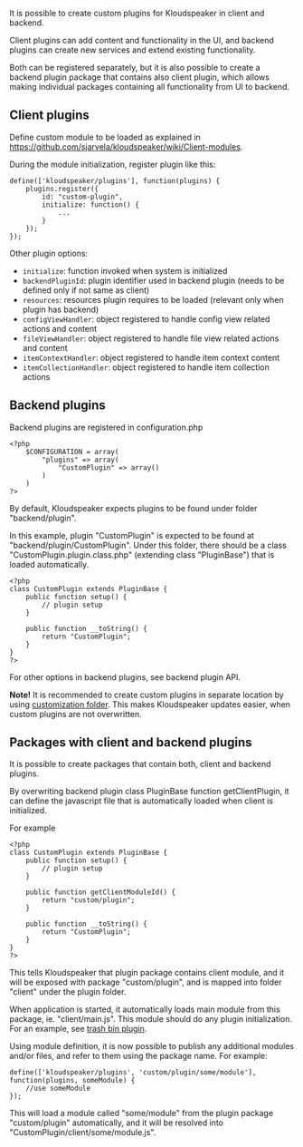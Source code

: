 It is possible to create custom plugins for Kloudspeaker in client and backend.

Client plugins can add content and functionality in the UI, and backend plugins can create new services and extend existing functionality.

Both can be registered separately, but it is also possible to create a backend plugin package that contains also client plugin, which allows making individual packages containing all functionality from UI to backend.

## Client plugins

Define custom module to be loaded as explained in https://github.com/sjarvela/kloudspeaker/wiki/Client-modules.

During the module initialization, register plugin like this:

    define(['kloudspeaker/plugins'], function(plugins) {
        plugins.register({
            id: "custom-plugin",
            initialize: function() {
                ...
            }
        });
    });

Other plugin options:
* `initialize`: function invoked when system is initialized
* `backendPluginId`: plugin identifier used in backend plugin (needs to be defined only if not same as client)
* `resources`: resources plugin requires to be loaded (relevant only when plugin has backend)
* `configViewHandler`: object registered to handle config view related actions and content
* `fileViewHandler`: object registered to handle file view related actions and content
* `itemContextHandler`: object registered to handle item context content
* `itemCollectionHandler`: object registered to handle item collection actions


## Backend plugins

Backend plugins are registered in configuration.php

	<?php
		$CONFIGURATION = array(
			"plugins" => array(
				"CustomPlugin" => array()
			)
		)
	?>

By default, Kloudspeaker expects plugins to be found under folder "backend/plugin".

In this example, plugin "CustomPlugin" is expected to be found at "backend/plugin/CustomPlugin". Under this folder, there should be a class "CustomPlugin.plugin.class.php" (extending class "PluginBase") that is loaded automatically.

	<?php
	class CustomPlugin extends PluginBase {
		public function setup() {
			// plugin setup
		}

		public function __toString() {
			return "CustomPlugin";
		}
	}
	?>

For other options in backend plugins, see backend plugin API.

**Note!** It is recommended to create custom plugins in separate location by using [customization folder](https://github.com/sjarvela/kloudspeaker/wiki/Customizing-resources#plugins). This makes Kloudspeaker updates easier, when custom plugins are not overwritten.

## Packages with client and backend plugins

It is possible to create packages that contain both, client and backend plugins.

By overwriting backend plugin class PluginBase function getClientPlugin, it can define the javascript file that is automatically loaded when client is initialized.

For example

	<?php
	class CustomPlugin extends PluginBase {
		public function setup() {
			// plugin setup
		}

		public function getClientModuleId() {
			return "custom/plugin";
		}

		public function __toString() {
			return "CustomPlugin";
		}
	}
	?>

This tells Kloudspeaker that plugin package contains client module, and it will be exposed with package "custom/plugin", and is mapped into folder "client" under the plugin folder.

When application is started, it automatically loads main module from this package, ie. "client/main.js". This module should do any plugin initialization. For an example, see [trash bin plugin](https://github.com/sjarvela/kloudspeaker/tree/master/backend/plugin/TrashBin).

Using module definition, it is now possible to publish any additional modules and/or files, and refer to them using the package name. For example:

	define(['kloudspeaker/plugins', 'custom/plugin/some/module'], function(plugins, someModule) {
		//use someModule
	});

This will load a module called "some/module" from the plugin package "custom/plugin" automatically, and it will be resolved into "CustomPlugin/client/some/module.js".